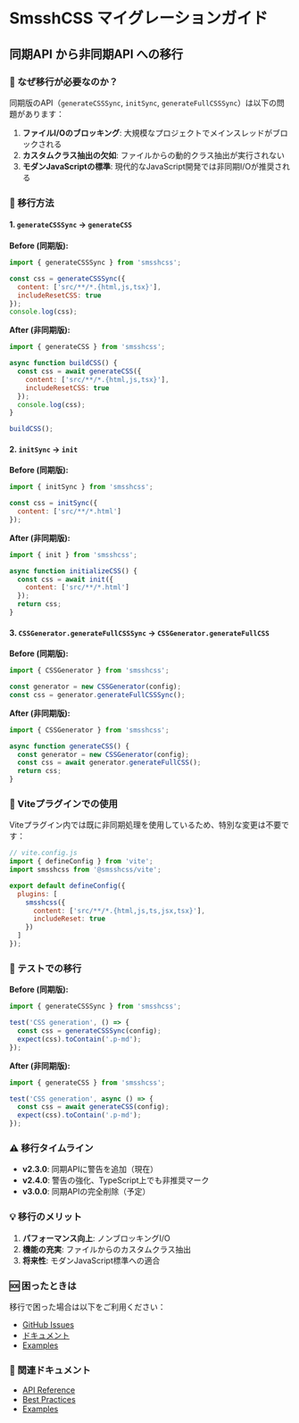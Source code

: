 # SmsshCSS マイグレーションガイド

## 同期API から非同期API への移行

### 📢 なぜ移行が必要なのか？

同期版のAPI（`generateCSSSync`, `initSync`, `generateFullCSSSync`）は以下の問題があります：

1. **ファイルI/Oのブロッキング**: 大規模なプロジェクトでメインスレッドがブロックされる
2. **カスタムクラス抽出の欠如**: ファイルからの動的クラス抽出が実行されない
3. **モダンJavaScriptの標準**: 現代的なJavaScript開発では非同期I/Oが推奨される

### 🔄 移行方法

#### 1. `generateCSSSync` → `generateCSS`

**Before (同期版):**
```javascript
import { generateCSSSync } from 'smsshcss';

const css = generateCSSSync({
  content: ['src/**/*.{html,js,tsx}'],
  includeResetCSS: true
});
console.log(css);
```

**After (非同期版):**
```javascript
import { generateCSS } from 'smsshcss';

async function buildCSS() {
  const css = await generateCSS({
    content: ['src/**/*.{html,js,tsx}'],
    includeResetCSS: true
  });
  console.log(css);
}

buildCSS();
```

#### 2. `initSync` → `init`

**Before (同期版):**
```javascript
import { initSync } from 'smsshcss';

const css = initSync({
  content: ['src/**/*.html']
});
```

**After (非同期版):**
```javascript
import { init } from 'smsshcss';

async function initializeCSS() {
  const css = await init({
    content: ['src/**/*.html']
  });
  return css;
}
```

#### 3. `CSSGenerator.generateFullCSSSync` → `CSSGenerator.generateFullCSS`

**Before (同期版):**
```javascript
import { CSSGenerator } from 'smsshcss';

const generator = new CSSGenerator(config);
const css = generator.generateFullCSSSync();
```

**After (非同期版):**
```javascript
import { CSSGenerator } from 'smsshcss';

async function generateCSS() {
  const generator = new CSSGenerator(config);
  const css = await generator.generateFullCSS();
  return css;
}
```

### 🚀 Viteプラグインでの使用

Viteプラグイン内では既に非同期処理を使用しているため、特別な変更は不要です：

```javascript
// vite.config.js
import { defineConfig } from 'vite';
import smsshcss from '@smsshcss/vite';

export default defineConfig({
  plugins: [
    smsshcss({
      content: ['src/**/*.{html,js,ts,jsx,tsx}'],
      includeReset: true
    })
  ]
});
```

### 🧪 テストでの移行

**Before (同期版):**
```javascript
import { generateCSSSync } from 'smsshcss';

test('CSS generation', () => {
  const css = generateCSSSync(config);
  expect(css).toContain('.p-md');
});
```

**After (非同期版):**
```javascript
import { generateCSS } from 'smsshcss';

test('CSS generation', async () => {
  const css = await generateCSS(config);
  expect(css).toContain('.p-md');
});
```

### ⚠️ 移行タイムライン

- **v2.3.0**: 同期APIに警告を追加（現在）
- **v2.4.0**: 警告の強化、TypeScript上でも非推奨マーク
- **v3.0.0**: 同期APIの完全削除（予定）

### 💡 移行のメリット

1. **パフォーマンス向上**: ノンブロッキングI/O
2. **機能の充実**: ファイルからのカスタムクラス抽出
3. **将来性**: モダンJavaScript標準への適合

### 🆘 困ったときは

移行で困った場合は以下をご利用ください：

- [GitHub Issues](https://github.com/mssh21/smsshcss/issues)
- [ドキュメント](./DOCUMENTATION_INDEX.md)
- [Examples](../../EXAMPLES.md)

### 📖 関連ドキュメント

- [API Reference](./API_REFERENCE.md)
- [Best Practices](../../BEST_PRACTICES.md)
- [Examples](../../EXAMPLES.md) 